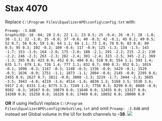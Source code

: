 # Stax 4070
Replace `C:\Program Files\EqualizerAPO\config\config.txt` with:
```
Preamp: -3.8dB
GraphicEQ: 10 -84; 20 2.6; 22 1.1; 23 0.5; 25 -0.4; 26 -0.7; 28 -1.0; 30 -1.1; 32 -1.0; 35 -0.8; 37 -0.6; 40 -0.3; 42 -0.1; 45 0.2; 49 0.5; 52 0.7; 56 0.9; 59 1.0; 64 1.1; 68 1.1; 73 1.0; 78 0.9; 83 0.8; 89 0.5; 95 0.3; 102 -0.2; 109 -0.4; 117 -0.9; 125 -1.3; 134 -1.5; 143 -1.7; 153 -1.9; 164 -2.0; 175 -2.0; 188 -2.1; 201 -2.2; 215 -2.2; 230 -2.2; 246 -2.3; 263 -2.3; 282 -2.4; 301 -2.4; 323 -2.5; 345 -2.2; 369 -1.3; 395 0.0; 423 0.9; 452 0.9; 484 0.6; 518 0.8; 554 1.1; 593 1.4; 635 1.7; 679 1.6; 726 1.4; 777 1.1; 832 0.7; 890 0.3; 952 0.1; 1019 -0.1; 1090 -0.3; 1167 -0.3; 1248 -0.3; 1336 -0.0; 1429 -0.1; 1529 -0.5; 1636 -0.9; 1751 -1.1; 1873 -1.1; 2004 -0.6; 2145 -0.0; 2295 0.6; 2455 0.9; 2627 0.7; 2811 -0.0; 3008 -1.3; 3219 -1.7; 3444 -2.3; 3685 -3.5; 3943 -4.0; 4219 -3.4; 4514 -1.6; 4830 1.3; 5168 3.5; 5530 3.6; 5917 2.0; 6331 1.4; 6775 3.3; 7249 1.3; 7756 0.3; 8299 0.0; 8880 -0.9; 9502 -0.3; 10167 0.0; 10879 0.0; 11640 0.0; 12455 0.0; 13327 0.0; 14260 0.0; 15258 0.0; 16326 0.0; 17469 0.0; 18692 0.0; 20000 0.0
```
**OR** if using HeSuVi replace `C:\Program Files\EqualizerAPO\config\HeSuVi\eq.txt` and omit `Preamp: -3.8dB` and instead set Global volume in the UI for both channels to **-38**.
![](https://raw.githubusercontent.com/jaakkopasanen/AutoEq/master/results/Headphone.com/innerfidelity/onear/Stax%204070/Stax%204070.png)
